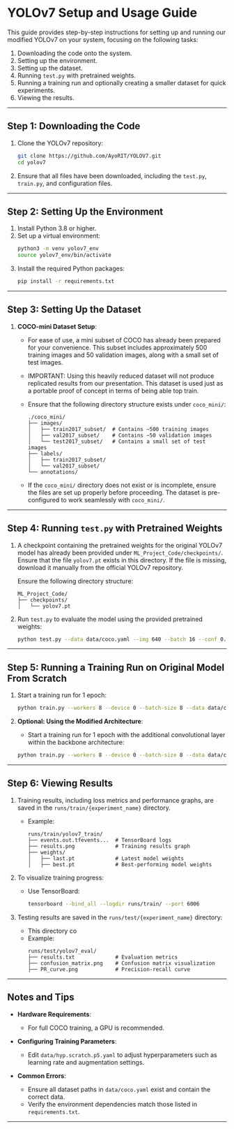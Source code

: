 # YOLOv7 Setup and Usage Guide

This guide provides step-by-step instructions for setting up and running our modified YOLOv7 on your system, focusing on the following tasks:
1. Downloading the code onto the system.
2. Setting up the environment.
3. Setting up the dataset.
4. Running `test.py` with pretrained weights.
5. Running a training run and optionally creating a smaller dataset for quick experiments.
6. Viewing the results.

---

## Step 1: Downloading the Code
1. Clone the YOLOv7 repository:
   ```bash
   git clone https://github.com/AyoRIT/YOLOV7.git
   cd yolov7
   ```

2. Ensure that all files have been downloaded, including the `test.py`, `train.py`, and configuration files.

---

## Step 2: Setting Up the Environment
1. Install Python 3.8 or higher.
2. Set up a virtual environment:
   ```bash
   python3 -m venv yolov7_env
   source yolov7_env/bin/activate
   ```
3. Install the required Python packages:
   ```bash
   pip install -r requirements.txt
   ```

---

## Step 3: Setting Up the Dataset
1. **COCO-mini Dataset Setup**:
   - For ease of use, a mini subset of COCO has already been prepared for your convenience. This subset includes approximately 500 training images and 50 validation images, along with a small set of test images.
   - IMPORTANT: Using this heavily reduced dataset will not produce replicated results from our presentation. This dataset is used just as a portable proof of concept in terms of being able top train.
   - Ensure that the following directory structure exists under `coco_mini/`:

     ```
     ./coco_mini/
     ├── images/
     │   ├── train2017_subset/  # Contains ~500 training images
     │   ├── val2017_subset/    # Contains ~50 validation images
     │   └── test2017_subset/   # Contains a small set of test images
     ├── labels/
     │   ├── train2017_subset/
     │   └── val2017_subset/
     └── annotations/
     ```

   - If the `coco_mini/` directory does not exist or is incomplete, ensure the files are set up properly before proceeding. The dataset is pre-configured to work seamlessly with `coco_mini/`.

---

## Step 4: Running `test.py` with Pretrained Weights
1. A checkpoint containing the pretrained weights for the original YOLOv7 model has already been provided under `ML_Project_Code/checkpoints/`. Ensure that the file `yolov7.pt` exists in this directory. If the file is missing, download it manually from the official YOLOv7 repository.

   Ensure the following directory structure:
   ```
   ML_Project_Code/
   ├── checkpoints/
   │   └── yolov7.pt
   ```

2. Run `test.py` to evaluate the model using the provided pretrained weights:
   ```bash
   python test.py --data data/coco.yaml --img 640 --batch 16 --conf 0.001 --iou 0.65 --device 0 --weights ML_Project_Code/checkpoints/yolov7.pt --name yolov7_eval
   ```

---

## Step 5: Running a Training Run on Original Model From Scratch
1. Start a training run for 1 epoch:
   ```bash
   python train.py --workers 8 --device 0 --batch-size 8 --data data/coco.yaml --img 640 640 --cfg cfg/training/yolov7.yaml --weights '' --name yolov7_train --hyp data/hyp.scratch.p5.yaml --epochs 1
   ```

2. **Optional: Using the Modified Architecture**:
   - Start a training run for 1 epoch with the additional convolutional layer within the backbone architecture:
    ```bash
    python train.py --workers 8 --device 0 --batch-size 8 --data data/coco.yaml --img 640 640 --cfg cfg/training/yolov7_ML.yaml --weights '' --name yolov7_modified_train --hyp data/hyp.scratch.p5.yaml --epochs 1
     ```

---

## Step 6: Viewing Results
1. Training results, including loss metrics and performance graphs, are saved in the `runs/train/{experiment_name}` directory.
   - Example:
     ```
     runs/train/yolov7_train/
     ├── events.out.tfevents...  # TensorBoard logs
     ├── results.png             # Training results graph
     ├── weights/
     │   ├── last.pt             # Latest model weights
     │   ├── best.pt             # Best-performing model weights
     ```

2. To visualize training progress:
   - Use TensorBoard:
     ```bash
     tensorboard --bind_all --logdir runs/train/ --port 6006
     ```

3. Testing results are saved in the `runs/test/{experiment_name}` directory:
   - This directory co
   - Example:
     ```
     runs/test/yolov7_eval/
     ├── results.txt             # Evaluation metrics
     ├── confusion_matrix.png    # Confusion matrix visualization
     ├── PR_curve.png            # Precision-recall curve
     ```

---

## Notes and Tips
- **Hardware Requirements**:
   - For full COCO training, a GPU is recommended.

- **Configuring Training Parameters**:
   - Edit `data/hyp.scratch.p5.yaml` to adjust hyperparameters such as learning rate and augmentation settings.

- **Common Errors**:
   - Ensure all dataset paths in `data/coco.yaml` exist and contain the correct data.
   - Verify the environment dependencies match those listed in `requirements.txt`.

--- 